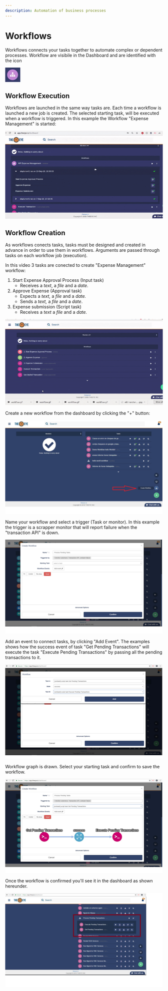 ```yaml
---
description: Automation of business processes
---
```


# Workflows

Workflows connects your tasks together to automate complex or dependent processes. Workflow are visibile in the Dashboard and are identified with the icon 

![Workflow Icon](../.gitbook/assets/image%20%2811%29.png)

## Workflow Execution

Workflows are launched in the same way tasks are. Each time a workflow is launched a new job is created. The selected starting task, will be executed when a workflow is triggered. In this example the Workflow "Expense Management" is started:

![Workflow &quot;Expense Management&quot; execution](../.gitbook/assets/workflow.gif)

## Workflow Creation

As workflows conects tasks, tasks must be designed and created in advance in order to use them in workflows. Arguments are passed through tasks on each workflow job \(execution\)_._

In this video 3 tasks are conected to create "Expense Management" workflow:  

1. Start Expense Approval Process  \(Input task\)
   * Receives a _text_, a _file_ and a _date._
2. Approve Expense \(Approval task\)
   * Expects a _text,_ a _file_ and a _date._
   * Sends a _text,_ a _file_ and a _date_.
3. Expense submission \(Script task\)
   * Receives a _text_ a _file_ and a _date._

![Workflow &quot;Expense Management&quot; creation](../.gitbook/assets/createworkflow.gif)



Create a new workflow from the dashboard by clicking the "+" button:

![](../.gitbook/assets/workflow1.jpg)

Name your workflow and select a trigger \(Task or monitor\). In this example the trigger is a scrapper monitor that will report failure when the "transaction API" is down.

![](../.gitbook/assets/workflow2.jpg)

Add an event to connect tasks, by clicking "Add Event". The examples shows how the success event of task "Get Pending Transactions" will execute the task "Execute Pending Transactions" by passing all the pending transactions to it.

![](../.gitbook/assets/workflow5.jpg)

Workflow graph is drawn. Select your starting task and confirm to save the workflow.

![](../.gitbook/assets/workflow4.jpg)

Once the workflow is confirmed you'll see it in the dashboard as shown hereunder.

![](../.gitbook/assets/workflow6.jpg)

